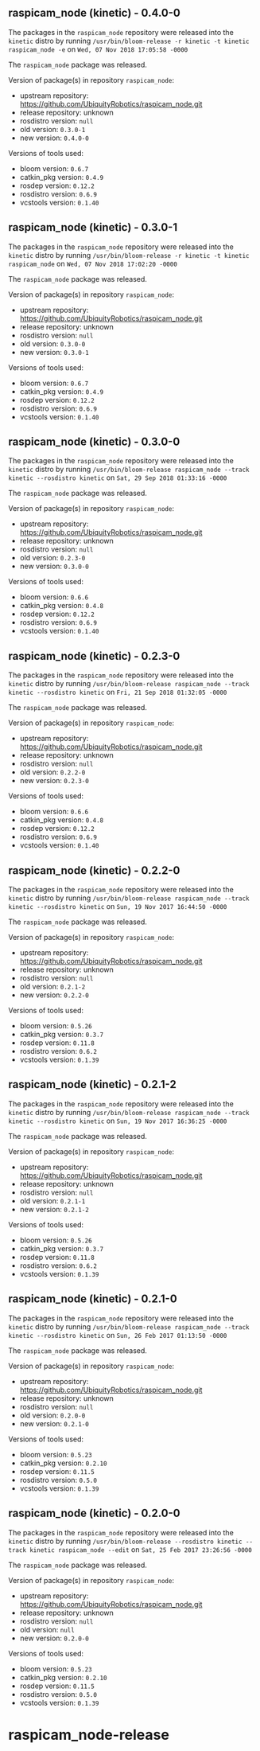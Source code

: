 ## raspicam_node (kinetic) - 0.4.0-0

The packages in the `raspicam_node` repository were released into the `kinetic` distro by running `/usr/bin/bloom-release -r kinetic -t kinetic raspicam_node -e` on `Wed, 07 Nov 2018 17:05:58 -0000`

The `raspicam_node` package was released.

Version of package(s) in repository `raspicam_node`:

- upstream repository: https://github.com/UbiquityRobotics/raspicam_node.git
- release repository: unknown
- rosdistro version: `null`
- old version: `0.3.0-1`
- new version: `0.4.0-0`

Versions of tools used:

- bloom version: `0.6.7`
- catkin_pkg version: `0.4.9`
- rosdep version: `0.12.2`
- rosdistro version: `0.6.9`
- vcstools version: `0.1.40`


## raspicam_node (kinetic) - 0.3.0-1

The packages in the `raspicam_node` repository were released into the `kinetic` distro by running `/usr/bin/bloom-release -r kinetic -t kinetic raspicam_node` on `Wed, 07 Nov 2018 17:02:20 -0000`

The `raspicam_node` package was released.

Version of package(s) in repository `raspicam_node`:

- upstream repository: https://github.com/UbiquityRobotics/raspicam_node.git
- release repository: unknown
- rosdistro version: `null`
- old version: `0.3.0-0`
- new version: `0.3.0-1`

Versions of tools used:

- bloom version: `0.6.7`
- catkin_pkg version: `0.4.9`
- rosdep version: `0.12.2`
- rosdistro version: `0.6.9`
- vcstools version: `0.1.40`


## raspicam_node (kinetic) - 0.3.0-0

The packages in the `raspicam_node` repository were released into the `kinetic` distro by running `/usr/bin/bloom-release raspicam_node --track kinetic --rosdistro kinetic` on `Sat, 29 Sep 2018 01:33:16 -0000`

The `raspicam_node` package was released.

Version of package(s) in repository `raspicam_node`:

- upstream repository: https://github.com/UbiquityRobotics/raspicam_node.git
- release repository: unknown
- rosdistro version: `null`
- old version: `0.2.3-0`
- new version: `0.3.0-0`

Versions of tools used:

- bloom version: `0.6.6`
- catkin_pkg version: `0.4.8`
- rosdep version: `0.12.2`
- rosdistro version: `0.6.9`
- vcstools version: `0.1.40`


## raspicam_node (kinetic) - 0.2.3-0

The packages in the `raspicam_node` repository were released into the `kinetic` distro by running `/usr/bin/bloom-release raspicam_node --track kinetic --rosdistro kinetic` on `Fri, 21 Sep 2018 01:32:05 -0000`

The `raspicam_node` package was released.

Version of package(s) in repository `raspicam_node`:

- upstream repository: https://github.com/UbiquityRobotics/raspicam_node.git
- release repository: unknown
- rosdistro version: `null`
- old version: `0.2.2-0`
- new version: `0.2.3-0`

Versions of tools used:

- bloom version: `0.6.6`
- catkin_pkg version: `0.4.8`
- rosdep version: `0.12.2`
- rosdistro version: `0.6.9`
- vcstools version: `0.1.40`


## raspicam_node (kinetic) - 0.2.2-0

The packages in the `raspicam_node` repository were released into the `kinetic` distro by running `/usr/bin/bloom-release raspicam_node --track kinetic --rosdistro kinetic` on `Sun, 19 Nov 2017 16:44:50 -0000`

The `raspicam_node` package was released.

Version of package(s) in repository `raspicam_node`:

- upstream repository: https://github.com/UbiquityRobotics/raspicam_node.git
- release repository: unknown
- rosdistro version: `null`
- old version: `0.2.1-2`
- new version: `0.2.2-0`

Versions of tools used:

- bloom version: `0.5.26`
- catkin_pkg version: `0.3.7`
- rosdep version: `0.11.8`
- rosdistro version: `0.6.2`
- vcstools version: `0.1.39`


## raspicam_node (kinetic) - 0.2.1-2

The packages in the `raspicam_node` repository were released into the `kinetic` distro by running `/usr/bin/bloom-release raspicam_node --track kinetic --rosdistro kinetic` on `Sun, 19 Nov 2017 16:36:25 -0000`

The `raspicam_node` package was released.

Version of package(s) in repository `raspicam_node`:

- upstream repository: https://github.com/UbiquityRobotics/raspicam_node.git
- release repository: unknown
- rosdistro version: `null`
- old version: `0.2.1-1`
- new version: `0.2.1-2`

Versions of tools used:

- bloom version: `0.5.26`
- catkin_pkg version: `0.3.7`
- rosdep version: `0.11.8`
- rosdistro version: `0.6.2`
- vcstools version: `0.1.39`


## raspicam_node (kinetic) - 0.2.1-0

The packages in the `raspicam_node` repository were released into the `kinetic` distro by running `/usr/bin/bloom-release raspicam_node --track kinetic --rosdistro kinetic` on `Sun, 26 Feb 2017 01:13:50 -0000`

The `raspicam_node` package was released.

Version of package(s) in repository `raspicam_node`:

- upstream repository: https://github.com/UbiquityRobotics/raspicam_node.git
- release repository: unknown
- rosdistro version: `null`
- old version: `0.2.0-0`
- new version: `0.2.1-0`

Versions of tools used:

- bloom version: `0.5.23`
- catkin_pkg version: `0.2.10`
- rosdep version: `0.11.5`
- rosdistro version: `0.5.0`
- vcstools version: `0.1.39`


## raspicam_node (kinetic) - 0.2.0-0

The packages in the `raspicam_node` repository were released into the `kinetic` distro by running `/usr/bin/bloom-release --rosdistro kinetic --track kinetic raspicam_node --edit` on `Sat, 25 Feb 2017 23:26:56 -0000`

The `raspicam_node` package was released.

Version of package(s) in repository `raspicam_node`:

- upstream repository: https://github.com/UbiquityRobotics/raspicam_node.git
- release repository: unknown
- rosdistro version: `null`
- old version: `null`
- new version: `0.2.0-0`

Versions of tools used:

- bloom version: `0.5.23`
- catkin_pkg version: `0.2.10`
- rosdep version: `0.11.5`
- rosdistro version: `0.5.0`
- vcstools version: `0.1.39`


# raspicam_node-release
